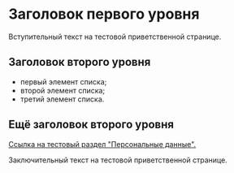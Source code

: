 # Заголовок первого уровня

Вступительный текст на тестовой приветственной странице.

## Заголовок второго уровня

* первый элемент списка;
* второй элемент списка;
* третий элемент списка.

## Ещё заголовок второго уровня

[Ссылка на тестовый раздел "Персональные данные".](docs\Sections\Personal-data\Personal-data-adm.md "Тестовая всплывающая подсказка")

Заключительный текст на тестовой приветственной странице.